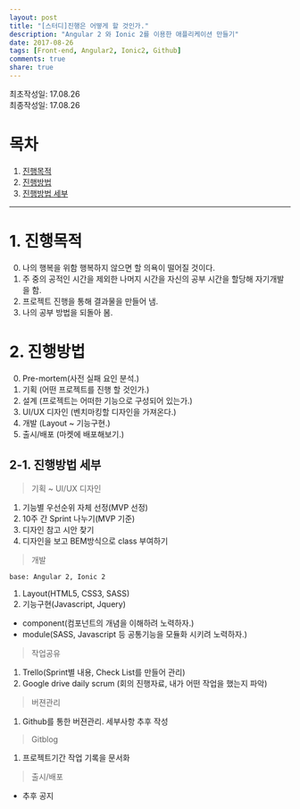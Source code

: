 ```yaml
---
layout: post
title: "[스터디]진행은 어떻게 할 것인가."
description: "Angular 2 와 Ionic 2를 이용한 애플리케이션 만들기"
date: 2017-08-26
tags: [Front-end, Angular2, Ionic2, Github]
comments: true
share: true
---
```


최초작성일: 17.08.26  
최종작성일: 17.08.26  

# 목차  

1. [진행목적](진행목적)  
2. [진행방법](진행방법)  
3. [진행방법 세부](진행방법-세부)  

---

# 1. 진행목적  

0. 나의 행복을 위함 행복하지 않으면 할 의욕이 떨어질 것이다.  
1. 주 중의 공적인 시간을 제외한 나머지 시간을 자신의 공부 시간을 할당해 자기개발을 함.  
2. 프로젝트 진행을 통해 결과물을 만들어 냄.  
3. 나의 공부 방법을 되돌아 봄.  


# 2. 진행방법  

0. Pre-mortem(사전 실패 요인 분석.)  
1. 기획 (어떤 프로젝트를 진행 할 것인가.)  
2. 설계 (프로젝트는 어떠한 기능으로 구성되어 있는가.)  
3. UI/UX 디자인 (벤치마킹할 디자인을 가져온다.)  
4. 개발 (Layout ~ 기능구현.)  
5. 출시/배포 (마켓에 배포해보기.)  

## 2-1. 진행방법 세부  

> 기획 ~ UI/UX 디자인   

1. 기능별 우선순위 자체 선정(MVP 선정)  
2. 10주 간 Sprint 나누기(MVP 기준)  
3. 디자인 참고 시안 찾기  
4. 디자인을 보고 BEM방식으로 class 부여하기  

> 개발  

`base: Angular 2, Ionic 2`  

1. Layout(HTML5, CSS3, SASS)  
2. 기능구현(Javascript, Jquery)  

- component(컴포넌트의 개념을 이해하려 노력하자.)  
- module(SASS, Javascript 등 공통기능을 모듈화 시키려 노력하자.)  

> 작업공유    

1. Trello(Sprint별 내용, Check List를 만들어 관리)  
2. Google drive daily scrum (회의 진행자료, 내가 어떤 작업을 했는지 파악)  

> 버젼관리  

1. Github를 통한 버젼관리. 세부사항 추후 작성  

> Gitblog 

1. 프로젝트기간 작업 기록을 문서화  

> 출시/배포  

- 추후 공지  

    




